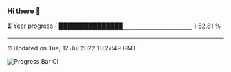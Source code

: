 ### Hi there 👋

⏳ Year progress { ███████████████▁▁▁▁▁▁▁▁▁▁▁▁▁▁▁ } 52.81 %

---

⏰ Updated on Tue, 12 Jul 2022 18:27:49 GMT

![Progress Bar CI](https://github.com/ZhaoGui/ZhaoGui/workflows/Progress%20Bar%20CI/badge.svg)

